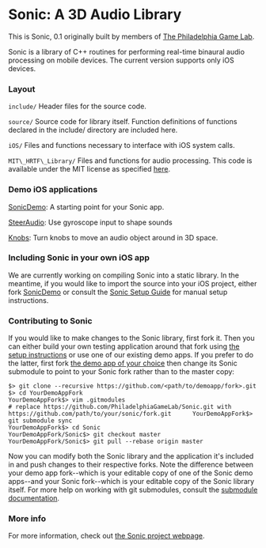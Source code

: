 # Sonic: A 3D Audio Library
This is Sonic, 0.1 originally built by members of [The Philadelphia Game Lab](http://philadelphiagamelab.org/).

Sonic is a library of C++ routines for performing real-time binaural audio
processing on mobile devices. The current version supports only iOS devices.

### Layout

`include/`	Header files for the source code.

`source/` 	Source code for library itself. Function definitions of functions declared in the include/ directory are included here.

`iOS/` 		Files and functions necessary to interface with iOS system calls.

`MIT\_HRTF\_Library/` Files and functions for audio processing. This code is available under the MIT license as specified [here](
    http://opensource.org/licenses/MIT).
    
### Demo iOS applications

[SonicDemo](https://github.com/philadelphiagamelab/SonicDemo): A starting point for your Sonic app.

[SteerAudio](https://github.com/philadelphiagamelab/SteerAudio): Use gyroscope input to shape sounds

[Knobs](https://github.com/philadelphiagamelab/knobs): Turn knobs to move an audio object around in 3D space.

### Including Sonic in your own iOS app

We are currently working on compiling Sonic into a static library. In the meantime, if you would like to import the source into your iOS project, either fork [SonicDemo](https://github.com/philadelphiagamelab/SonicDemo) or consult the [Sonic Setup Guide](SETUP.md) for manual setup instructions.

### Contributing to Sonic

If you would like to make changes to the Sonic library, first fork it. Then you can either build your own testing application around that fork using [the setup instructions](SETUP.md) or use one of our existing demo apps. If you prefer to do the latter, first fork [the demo app of your choice](https://github.com/PhiladelphiaGameLab/) then change its Sonic submodule to point to your Sonic fork rather than to the master copy:
		
	$> git clone --recursive https://github.com/<path/to/demoapp/fork>.git
	$> cd YourDemoAppFork
	YourDemoAppFork$> vim .gitmodules
	# replace https://github.com/PhiladelphiaGameLab/Sonic.git with https://github.com/path/to/your/sonic/fork.git		YourDemoAppFork$> git submodule sync
	YourDemoAppFork$> cd Sonic
	YourDemoAppFork/Sonic$> git checkout master
	YourDemoAppFork/Sonic$> git pull --rebase origin master
		
Now you can modify both the Sonic library and the application it's included in and push changes to their respective forks. Note the difference between your demo app fork--which is your editable copy of one of the Sonic demo apps--and your Sonic fork--which is your editable copy of the Sonic library itself. For more help on working with git submodules, consult the [submodule documentation](http://git-scm.com/book/en/Git-Tools-Submodules).

### More info

For more information, check out [the Sonic project webpage](http://sonic.philadelphiagamelab.org/).




    

